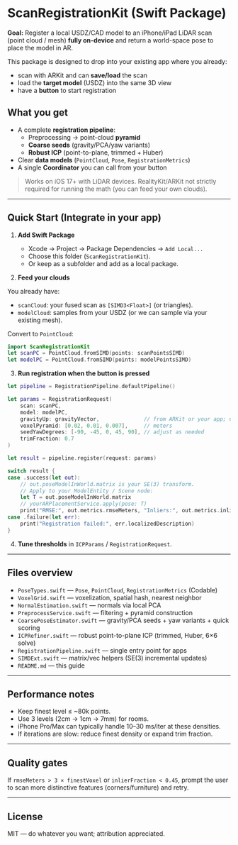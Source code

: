 
# ScanRegistrationKit (Swift Package)

**Goal:** Register a local USDZ/CAD model to an iPhone/iPad LiDAR scan (point cloud / mesh) **fully on-device** and return a world-space pose to place the model in AR.

This package is designed to drop into your existing app where you already:
- scan with ARKit and can **save/load** the scan
- load the **target model** (USDZ) into the same 3D view
- have a **button** to start registration

## What you get

- A complete **registration pipeline**:
  - Preprocessing → point-cloud **pyramid**
  - **Coarse seeds** (gravity/PCA/yaw variants)
  - **Robust ICP** (point-to-plane, trimmed + Huber)
- Clear **data models** (`PointCloud`, `Pose`, `RegistrationMetrics`)
- A single **Coordinator** you can call from your button

> Works on iOS 17+ with LiDAR devices. RealityKit/ARKit not strictly required for running the math (you can feed your own clouds).

---

## Quick Start (Integrate in your app)

1) **Add Swift Package**
   - Xcode → Project → Package Dependencies → `Add Local...`
   - Choose this folder (`ScanRegistrationKit`).
   - Or keep as a subfolder and add as a local package.

2) **Feed your clouds**

You already have:
- `scanCloud`: your fused scan as `[SIMD3<Float>]` (or triangles).
- `modelCloud`: samples from your USDZ (or we can sample via your existing mesh).

Convert to `PointCloud`:

```swift
import ScanRegistrationKit
let scanPC = PointCloud.fromSIMD(points: scanPointsSIMD)
let modelPC = PointCloud.fromSIMD(points: modelPointsSIMD)
```

3) **Run registration when the button is pressed**

```swift
let pipeline = RegistrationPipeline.defaultPipeline()

let params = RegistrationRequest(
    scan: scanPC,
    model: modelPC,
    gravityUp: gravityVector,              // from ARKit or your app; use [0,1,0] if unknown
    voxelPyramid: [0.02, 0.01, 0.007],     // meters
    seedYawDegrees: [-90, -45, 0, 45, 90], // adjust as needed
    trimFraction: 0.7
)

let result = pipeline.register(request: params)

switch result {
case .success(let out):
    // out.poseModelInWorld.matrix is your SE(3) transform.
    // Apply to your ModelEntity / Scene node:
    let T = out.poseModelInWorld.matrix
    // yourARPlacementService.apply(pose: T)
    print("RMSE:", out.metrics.rmseMeters, "Inliers:", out.metrics.inlierFraction)
case .failure(let err):
    print("Registration failed:", err.localizedDescription)
}
```

4) **Tune thresholds** in `ICPParams` / `RegistrationRequest`.

---

## Files overview

- `PoseTypes.swift` — `Pose`, `PointCloud`, `RegistrationMetrics` (Codable)
- `VoxelGrid.swift` — voxelization, spatial hash, nearest neighbor
- `NormalEstimation.swift` — normals via local PCA
- `PreprocessService.swift` — filtering + pyramid construction
- `CoarsePoseEstimator.swift` — gravity/PCA seeds + yaw variants + quick scoring
- `ICPRefiner.swift` — robust point-to-plane ICP (trimmed, Huber, 6×6 solve)
- `RegistrationPipeline.swift` — single entry point for apps
- `SIMDExt.swift` — matrix/vec helpers (SE(3) incremental updates)
- `README.md` — this guide

---

## Performance notes

- Keep finest level ≤ ~80k points.
- Use 3 levels (2cm → 1cm → 7mm) for rooms.
- iPhone Pro/Max can typically handle 10–30 ms/iter at these densities.
- If iterations are slow: reduce finest density or expand trim fraction.

---

## Quality gates

If `rmseMeters > 3 × finestVoxel` or `inlierFraction < 0.45`, prompt the user to scan more distinctive features (corners/furniture) and retry.

---

## License

MIT — do whatever you want; attribution appreciated.
